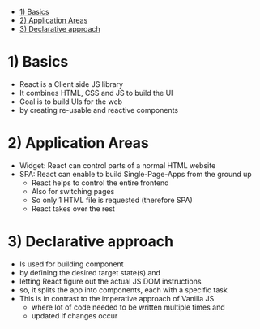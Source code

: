 - [1) Basics](#1-basics)
- [2) Application Areas](#2-application-areas)
- [3) Declarative approach](#3-declarative-approach)

# 1) Basics

- React is a Client side JS library
- It combines HTML, CSS and JS to build the UI
- Goal is to build UIs for the web
- by creating re-usable and reactive components

# 2) Application Areas

- Widget: React can control parts of a normal HTML website
- SPA: React can enable to build Single-Page-Apps from the ground up
  - React helps to control the entire frontend
  - Also for switching pages
  - So only 1 HTML file is requested (therefore SPA)
  - React takes over the rest

# 3) Declarative approach

- Is used for building component
- by defining the desired target state(s) and
- letting React figure out the actual JS DOM instructions
- so, it splits the app into components, each with a specific task
- This is in contrast to the imperative approach of Vanilla JS
  - where lot of code needed to be written multiple times and
  - updated if changes occur

